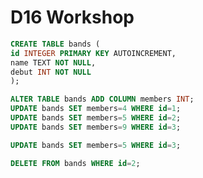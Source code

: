 # D16 Workshop

```sql
CREATE TABLE bands (
id INTEGER PRIMARY KEY AUTOINCREMENT,
name TEXT NOT NULL,
debut INT NOT NULL
);
```

```sql
ALTER TABLE bands ADD COLUMN members INT;
UPDATE bands SET members=4 WHERE id=1;
UPDATE bands SET members=5 WHERE id=2;
UPDATE bands SET members=9 WHERE id=3;
```

```sql
UPDATE bands SET members=5 WHERE id=3;
```

```sql
DELETE FROM bands WHERE id=2;
```

